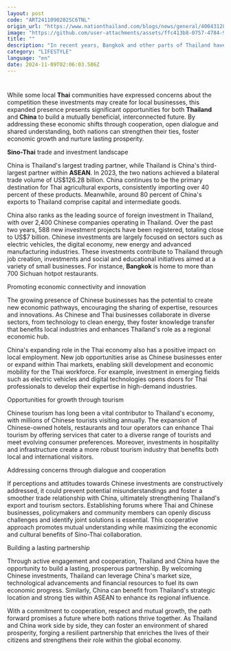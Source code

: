 ```yaml
---
layout: post
code: "ART2411090202SC6TNL"
origin_url: "https://www.nationthailand.com/blogs/news/general/40043128"
image: "https://github.com/user-attachments/assets/ffc413b8-0757-4784-9328-ff6bc342a9ea"
title: ""
description: "In recent years, Bangkok and other parts of Thailand have experienced an increase in Chinese business activity, including Chinese-owned dining, tourism and transportation investments."
category: "LIFESTYLE"
language: "en"
date: 2024-11-09T02:06:03.586Z
---
```


# 









While some local **Thai** communities have expressed concerns about the competition these investments may create for local businesses, this expanded presence presents significant opportunities for both **Thailand** and **China** to build a mutually beneficial, interconnected future. By addressing these economic shifts through cooperation, open dialogue and shared understanding, both nations can strengthen their ties, foster economic growth and nurture lasting prosperity.

**Sino-Thai** trade and investment landscape

China is Thailand's largest trading partner, while Thailand is China's third-largest partner within **ASEAN**. In 2023, the two nations achieved a bilateral trade volume of US$126.28 billion. China continues to be the primary destination for Thai agricultural exports, consistently importing over 40 percent of these products. Meanwhile, around 80 percent of China's exports to Thailand comprise capital and intermediate goods.

China also ranks as the leading source of foreign investment in Thailand, with over 2,400 Chinese companies operating in Thailand. Over the past two years, 588 new investment projects have been registered, totaling close to US$7 billion. Chinese investments are largely focused on sectors such as electric vehicles, the digital economy, new energy and advanced manufacturing industries. These investments contribute to Thailand through job creation, investments and social and educational initiatives aimed at a variety of small businesses. For instance, **Bangkok** is home to more than 700 Sichuan hotpot restaurants.

Promoting economic connectivity and innovation

The growing presence of Chinese businesses has the potential to create new economic pathways, encouraging the sharing of expertise, resources and innovations. As Chinese and Thai businesses collaborate in diverse sectors, from technology to clean energy, they foster knowledge transfer that benefits local industries and enhances Thailand's role as a regional economic hub.

China's expanding role in the Thai economy also has a positive impact on local employment. New job opportunities arise as Chinese businesses enter or expand within Thai markets, enabling skill development and economic mobility for the Thai workforce. For example, investment in emerging fields such as electric vehicles and digital technologies opens doors for Thai professionals to develop their expertise in high-demand industries.

Opportunities for growth through tourism

Chinese tourism has long been a vital contributor to Thailand's economy, with millions of Chinese tourists visiting annually. The expansion of Chinese-owned hotels, restaurants and tour operators can enhance Thai tourism by offering services that cater to a diverse range of tourists and meet evolving consumer preferences. Moreover, investments in hospitality and infrastructure create a more robust tourism industry that benefits both local and international visitors.

Addressing concerns through dialogue and cooperation

If perceptions and attitudes towards Chinese investments are constructively addressed, it could prevent potential misunderstandings and foster a smoother trade relationship with China, ultimately strengthening Thailand's export and tourism sectors. Establishing forums where Thai and Chinese businesses, policymakers and community members can openly discuss challenges and identify joint solutions is essential. This cooperative approach promotes mutual understanding while maximizing the economic and cultural benefits of Sino-Thai collaboration.

Building a lasting partnership

Through active engagement and cooperation, Thailand and China have the opportunity to build a lasting, prosperous partnership. By welcoming Chinese investments, Thailand can leverage China's market size, technological advancements and financial resources to fuel its own economic progress. Similarly, China can benefit from Thailand's strategic location and strong ties within ASEAN to enhance its regional influence.

With a commitment to cooperation, respect and mutual growth, the path forward promises a future where both nations thrive together. As Thailand and China work side by side, they can foster an environment of shared prosperity, forging a resilient partnership that enriches the lives of their citizens and strengthens their role within the global economy.